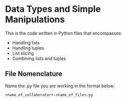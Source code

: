 # Data Types and Simple Manipulations
This is the code written in Python files that encompasses:
- Handling lists
- Handling tuples
- List slicing
- Combining lists and tuples

## File Nomenclature
Name the .py file you are working in the format below:

```
<name_of_collaborator>-<name_of_file>.py
```